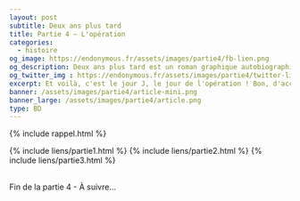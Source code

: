 ```yaml
---
layout: post
subtitle: Deux ans plus tard
title: Partie 4 – L'opération
categories:
  - histoire
og_image: https://endonymous.fr/assets/images/partie4/fb-lien.png
og_description: Deux ans plus tard est un roman graphique autobiographique sur l'endométriose.
og_twitter_img : https://endonymous.fr/assets/images/partie4/twitter-lien.png
excerpt: Et voilà, c'est le jour J, le jour de l'opération ! Bon, d'accord je n'ai fait que dormir pendant cette opération. On pourrait alors croire que je n'ai pas grand chose à raconter mais détrompe-toi très cher lecteur car il m'arrive toujours des crasses ! Voici la partie 4 de <em>Deux ans plus tard</em>.
banner: /assets/images/partie4/article-mini.png
banner_large: /assets/images/partie4/article.png
type: BD
---
```


{% include rappel.html %}
<div class="flex-link">
{% include liens/partie1.html %}
{% include liens/partie2.html %}
{% include liens/partie3.html %}
</div>

<img src="/assets/images/partie4/04- (1).png" alt="">
<img src="/assets/images/partie4/04- (2).png" alt="">
<img src="/assets/images/partie4/04- (3).png" alt="">
<img src="/assets/images/partie4/04- (4).png" alt="">
<img src="/assets/images/partie4/04- (5).png" alt="">
<img src="/assets/images/partie4/04- (6).png" alt="">
<img src="/assets/images/partie4/04- (7).png" alt="">
<img src="/assets/images/partie4/04- (8).png" alt="">
<img src="/assets/images/partie4/04- (9).png" alt="">
<img src="/assets/images/partie4/04- (10).png" alt="">
<img src="/assets/images/partie4/04- (11).png" alt="">
<img src="/assets/images/partie4/04- (12).png" alt="">
<img src="/assets/images/partie4/04- (13).png" alt="">
<img src="/assets/images/partie4/04- (14).png" alt="">
<img src="/assets/images/partie4/04- (15).png" alt="">
<img src="/assets/images/partie4/04- (16).png" alt="">
<img src="/assets/images/partie4/04- (17).png" alt="">
<img src="/assets/images/partie4/04- (18).png" alt="">
<img src="/assets/images/partie4/04- (19).png" alt="">
<img src="/assets/images/partie4/04- (20).png" alt="">
<img src="/assets/images/partie4/04- (21).png" alt="">
<img src="/assets/images/partie4/04- (22).png" alt="">
<img src="/assets/images/partie4/04- (23).png" alt="">
<img src="/assets/images/partie4/04- (24).png" alt="">
<img src="/assets/images/partie4/04- (25).png" alt="">
<img src="/assets/images/partie4/04- (26).png" alt="">
<img src="/assets/images/partie4/04- (27).png" alt="">
<div class="bd">
    <p class="asuivre">Fin de la partie 4 - À suivre…</p>
</div>



